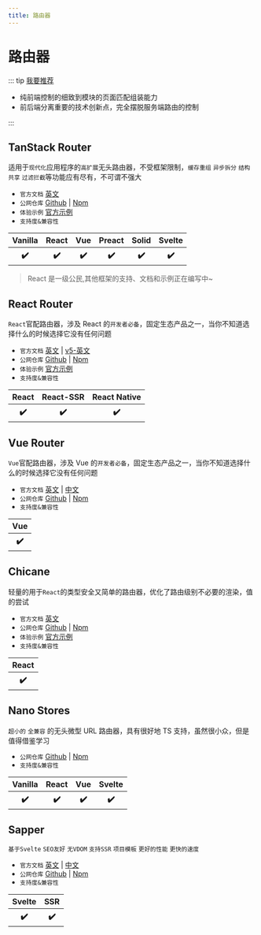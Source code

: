 ```yaml
---
title: 路由器
---
```


# 路由器

::: tip [我要推荐](https://github.com/itmanyong/web-resources/edit/master/docs/platform/fc/ecology/router.md)

-   纯前端控制的细致到模块的页面匹配组装能力
-   前后端分离重要的技术创新点，完全摆脱服务端路由的控制

:::

## TanStack Router <ProjectBadge starts='tanstack/router' version='@tanstack/router-core' />

适用于`现代化`应用程序的`高扩展`无头路由器，不受框架限制，`缓存重组` `异步拆分` `结构共享` `过滤拦截`等功能应有尽有，不可谓不强大

-   `官方文档` [英文](https://tanstack.com/router)
-   `公网仓库` [Github](https://github.com/tanstack/router) | [Npm](https://www.npmjs.com/package/@tanstack/router-core)
-   `体验示例` [官方示例](https://tanstack.com/router/v1/docs/examples/react/basic?file=src%2Fmain.tsx)
-   `支持度&兼容性`
<table class='mini_table'>
    <thead>
        <tr>
            <th>Vanilla</th>
            <th>React</th>
            <th>Vue</th>
            <th>Preact</th>
            <th>Solid</th>
            <th>Svelte</th>
        </tr>
    </thead>
    <tbody>
        <tr>
            <th>✔️</th>
            <th>✔️</th>
            <th>✔️</th>
            <th>✔️</th>
            <th>✔️</th>
            <th>✔️</th>
        </tr>
    </tbody>
</table>

> React 是一级公民,其他框架的支持、文档和示例正在编写中~

## React Router <ProjectBadge starts='remix-run/react-router' version='react-router-dom' />

`React`官配路由器，涉及 React 的`开发者必备`，固定生态产品之一，当你不知道选择什么的时候选择它没有任何问题

-   `官方文档` [英文](https://reactrouter.com/) | [v5-英文](https://v5.reactrouter.com/)
-   `公网仓库` [Github](https://github.com/remix-run/react-router) | [Npm](https://www.npmjs.com/package/react-router-dom)
-   `体验示例` [官方示例](https://github.com/remix-run/react-router/tree/dev/examples)
-   `支持度&兼容性`
<table class='mini_table'>
    <thead>
        <tr>
            <th>React</th>
            <th>React-SSR</th>
            <th>React Native</th>
        </tr>
    </thead>
    <tbody>
        <tr>
            <th>✔️</th>
            <th>✔️</th>
            <th>✔️</th>
        </tr>
    </tbody>
</table>

## Vue Router <ProjectBadge starts='vuejs/router' version='vue-router' />

`Vue`官配路由器，涉及 Vue 的`开发者必备`，固定生态产品之一，当你不知道选择什么的时候选择它没有任何问题

-   `官方文档` [英文](https://router.vuejs.org/) | [中文](https://router.vuejs.org/zh/)
-   `公网仓库` [Github](https://github.com/vuejs/router) | [Npm](https://www.npmjs.com/package/vue-router)
-   `支持度&兼容性`
<table class='mini_table'>
    <thead>
        <tr>
            <th>Vue</th>
        </tr>
    </thead>
    <tbody>
        <tr>
            <th>✔️</th>
        </tr>
    </tbody>
</table>

## Chicane <ProjectBadge starts='swan-io/chicane' version='@swan-io/chicane' />

轻量的用于`React`的类型安全又简单的路由器，优化了路由级别不必要的渲染，值的尝试

-   `官方文档` [英文](https://swan-io.github.io/chicane/)
-   `公网仓库` [Github](https://github.com/swan-io/chicane) | [Npm](https://www.npmjs.com/package/@swan-io/chicane)
-   `体验示例` [官方示例](https://github.com/swan-io/chicane/tree/main/example)
-   `支持度&兼容性`
<table class='mini_table'>
    <thead>
        <tr>
            <th>React</th>
        </tr>
    </thead>
    <tbody>
        <tr>
            <th>✔️</th>
        </tr>
    </tbody>
</table>

## Nano Stores <ProjectBadge starts='nanostores/router' version='@nanostores/router' />

`超小的` `全兼容` 的无头微型 URL 路由器，具有很好地 TS 支持，虽然很小众，但是值得借鉴学习

-   `公网仓库` [Github](https://github.com/nanostores/router) | [Npm](https://www.npmjs.com/package/@nanostores/router)
-   `支持度&兼容性`
<table class='mini_table'>
    <thead>
        <tr>
            <th>Vanilla</th>
            <th>React</th>
            <th>Vue</th>
            <th>Svelte</th>
        </tr>
    </thead>
    <tbody>
        <tr>
            <th>✔️</th>
            <th>✔️</th>
            <th>✔️</th>
            <th>✔️</th>
        </tr>
    </tbody>
</table>

## Sapper <ProjectBadge starts='sveltejs/sapper' version='sapper' />

`基于Svelte` `SEO友好` `无VDOM` `支持SSR` `项目模板` `更好的性能` `更快的速度`

-   `官方文档` [英文](https://sapper.svelte.dev/) | [中文](https://www.sapperjs.com/)
-   `公网仓库` [Github](https://github.com/sveltejs/sapper) | [Npm](https://www.npmjs.com/package/sapper)
-   `支持度&兼容性`
<table class='mini_table'>
    <thead>
        <tr>
            <th>Svelte</th>
            <th>SSR</th>
        </tr>
    </thead>
    <tbody>
        <tr>
            <th>✔️</th>
            <th>✔️</th>
        </tr>
    </tbody>
</table>
